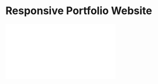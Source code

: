 # Responsive Portfolio Website



![Resume cv](/responsive-portfolio-website/assets/pdf/nicolas_ojeda_gbd.pdf)
